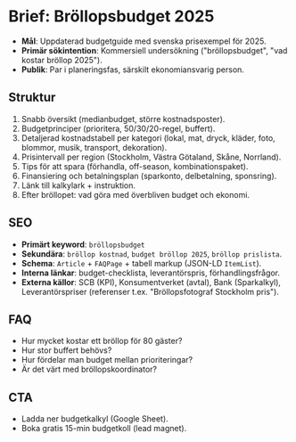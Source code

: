 # Brief: Bröllopsbudget 2025

- **Mål**: Uppdaterad budgetguide med svenska prisexempel för 2025.
- **Primär sökintention**: Kommersiell undersökning ("bröllopsbudget", "vad kostar bröllop 2025").
- **Publik**: Par i planeringsfas, särskilt ekonomiansvarig person.

## Struktur

1. Snabb översikt (medianbudget, större kostnadsposter).
2. Budgetprinciper (prioritera, 50/30/20-regel, buffert).
3. Detaljerad kostnadstabell per kategori (lokal, mat, dryck, kläder, foto, blommor, musik, transport, dekoration).
4. Prisintervall per region (Stockholm, Västra Götaland, Skåne, Norrland).
5. Tips för att spara (förhandla, off-season, kombinationspaket).
6. Finansiering och betalningsplan (sparkonto, delbetalning, sponsring).
7. Länk till kalkylark + instruktion.
8. Efter bröllopet: vad göra med överbliven budget och ekonomi.

## SEO

- **Primärt keyword**: `bröllopsbudget`
- **Sekundära**: `bröllop kostnad`, `budget bröllop 2025`, `bröllop prislista`.
- **Schema**: `Article` + `FAQPage` + tabell markup (JSON-LD `ItemList`).
- **Interna länkar**: budget-checklista, leverantörspris, förhandlingsfrågor.
- **Externa källor**: SCB (KPI), Konsumentverket (avtal), Bank (Sparkalkyl), Leverantörspriser (referenser t.ex. "Bröllopsfotograf Stockholm pris").

## FAQ

- Hur mycket kostar ett bröllop för 80 gäster?
- Hur stor buffert behövs?
- Hur fördelar man budget mellan prioriteringar?
- Är det värt med bröllopskoordinator?

## CTA

- Ladda ner budgetkalkyl (Google Sheet).
- Boka gratis 15-min budgetkoll (lead magnet).
